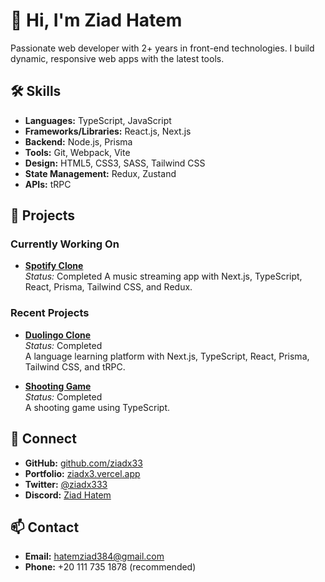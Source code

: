 # 👋 Hi, I'm Ziad Hatem
 
Passionate web developer with 2+ years in front-end technologies. I build dynamic, responsive web apps with the latest tools.

## 🛠 Skills

- **Languages:** TypeScript, JavaScript
- **Frameworks/Libraries:** React.js, Next.js
- **Backend:** Node.js, Prisma
- **Tools:** Git, Webpack, Vite
- **Design:** HTML5, CSS3, SASS, Tailwind CSS
- **State Management:** Redux, Zustand
- **APIs:** tRPC

## 🌟 Projects

### Currently Working On

- **[Spotify Clone](#)**  
  _Status:_ Completed 
  A music streaming app with Next.js, TypeScript, React, Prisma, Tailwind CSS, and Redux.

### Recent Projects

- **[Duolingo Clone](https://duolingo-clone-ziad.vercel.app)**  
  _Status:_ Completed  
  A language learning platform with Next.js, TypeScript, React, Prisma, Tailwind CSS, and tRPC.

- **[Shooting Game](https://shooting-game-zeta.vercel.app)**  
  _Status:_ Completed  
  A shooting game using TypeScript.

## 🔗 Connect

- **GitHub:** [github.com/ziadx33](https://github.com/ziadx33)
- **Portfolio:** [ziadx3.vercel.app](https://ziadx3.vercel.app)
- **Twitter:** [@ziadx333](https://x.com/ziadx333)
- **Discord:** [Ziad Hatem](https://discord.com/users/1191481986032861287)

## 📫 Contact

- **Email:** [hatemziad384@gmail.com](mailto:hatemziad384@gmail.com)
- **Phone:** +20 111 735 1878 (recommended)
